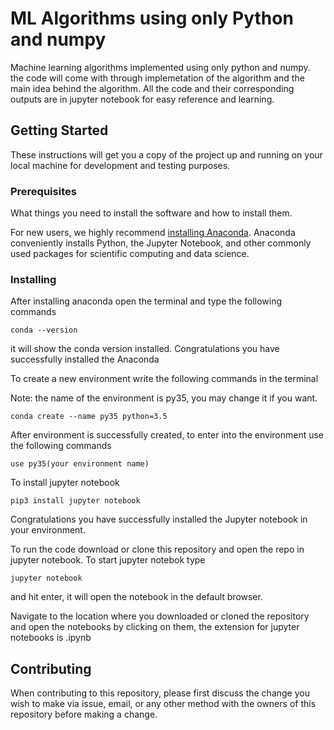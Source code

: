# ML Algorithms using only Python and numpy

Machine learning algorithms implemented using only python and numpy. the code will come with through implemetation of the algorithm and the main idea behind the algorithm. All the code and their corresponding outputs are in jupyter notebook for easy reference and learning.

## Getting Started

These instructions will get you a copy of the project up and running on your local machine for development and testing purposes.

### Prerequisites

What things you need to install the software and how to install them.

For new users, we highly recommend [installing Anaconda](https://www.anaconda.com/distribution/). Anaconda conveniently installs Python, the Jupyter Notebook, and other commonly used packages for scientific computing and data science.

### Installing

After installing anaconda open the terminal and type the following commands

```
conda --version
```

it will show the conda version installed. Congratulations you have successfully installed the Anaconda

To create a new environment write the following commands in the terminal

Note: the name of the environment is py35, you may change it if you want.

```
conda create --name py35 python=3.5
```

After environment is successfully created, to enter into the environment use the following commands

```
use py35(your environment name)
```

To install jupyter notebook

```
pip3 install jupyter notebook
```

Congratulations you have successfully installed the Jupyter notebook in your environment.

To run the code download or clone this repository and open the repo in jupyter notebook. To start jupyter notebok type

```
jupyter notebook
```

and hit enter, it will open the notebook in the default browser.

Navigate to the location where you downloaded or cloned the repository and open the notebooks by clicking on them, the extension for jupyter notebooks is .ipynb

## Contributing

When contributing to this repository, please first discuss the change you wish to make via issue,
email, or any other method with the owners of this repository before making a change.